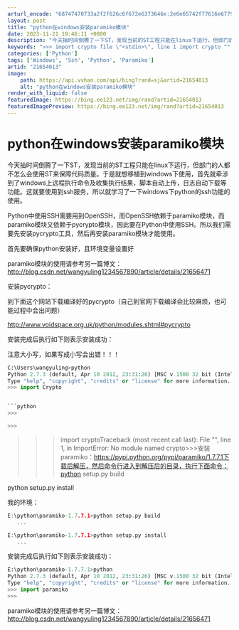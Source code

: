```yaml
---
arturl_encode: "68747470733a2f2f626c6f672e6373646e:2e6e65742f77616e6779756c696e6731323334353637383930:2f61727469636c652f64657461696c732f3231363534303133"
layout: post
title: "python在windows安装paramiko模块"
date: 2023-11-21 19:46:11 +0800
description: "今天抽时间倒腾了一下ST，发现当前的ST工程只能在linux下运行，但部门的人都不怎么会使用ST来保"
keywords: ">>> import crypto file \"<stdin>\", line 1 import crypto ^"
categories: ['Python']
tags: ['Windows', 'Ssh', 'Python', 'Paramiko']
artid: "21654013"
image:
    path: https://api.vvhan.com/api/bing?rand=sj&artid=21654013
    alt: "python在windows安装paramiko模块"
render_with_liquid: false
featuredImage: https://bing.ee123.net/img/rand?artid=21654013
featuredImagePreview: https://bing.ee123.net/img/rand?artid=21654013
---
```


# python在windows安装paramiko模块

今天抽时间倒腾了一下ST，发现当前的ST工程只能在linux下运行，但部门的人都不怎么会使用ST来保障代码质量。于是就想移植到windows下使用，首先就牵涉到了windows上远程执行命令及收集执行结果，脚本自动上传，日志自动下载等功能。这就要使用到ssh服务，所以就学习了一下windows下python的ssh功能的使用。
  
  
Python中使用SSH需要用到OpenSSH，而OpenSSH依赖于paramiko模块，而paramiko模块又依赖于pycrypto模块，因此要在Python中使用SSH。所以我们需要先安装pycrypto工具，然后再安装paramiko模块才能使用。
  

首先要确保python安装好，且环境变量设置好

paramiko模块的使用请参考另一篇博文：
<http://blog.csdn.net/wangyuling1234567890/article/details/21656471>

安装pycrypto：
  
到下面这个网站下载编译好的pycrypto（自己到官网下载编译会比较麻烦，也可能过程中会出问题）
  
http://www.voidspace.org.uk/python/modules.shtml#pycrypto
  
  
安装完成后执行如下则表示安装成功：
  
注意大小写，如果写成小写会出错！！！
  

```python
C:\Users\wangyuling>python
Python 2.7.3 (default, Apr 10 2012, 23:31:26) [MSC v.1500 32 bit (Intel)] on win32
Type "help", "copyright", "credits" or "license" for more information.
>>> import Crypto


```python
>>>
```



```python
>>>
```

>>> import cryptoTraceback (most recent call last): File "<stdin>", line 1, in <module>ImportError: No module named crypto>>>安装paramiko：https://pypi.python.org/pypi/paramiko/1.7.7.1下载后解压，然后命令行进入到解压后的目录，执行下面命令：python setup.py build

python setup.py install



我的环境：



```cpp
E:\python\paramiko-1.7.7.1>python setup.py build
   ...

E:\python\paramiko-1.7.7.1>python setup.py install
   ...

```

  

  
安装完成后执行如下则表示安装成功：  


```python
E:\python\paramiko-1.7.7.1>python
Python 2.7.3 (default, Apr 10 2012, 23:31:26) [MSC v.1500 32 bit (Intel)] on win32
Type "help", "copyright", "credits" or "license" for more information.
>>> import paramiko
>>>
```



paramiko模块的使用请参考另一篇博文：http://blog.csdn.net/wangyuling1234567890/article/details/21656471


```